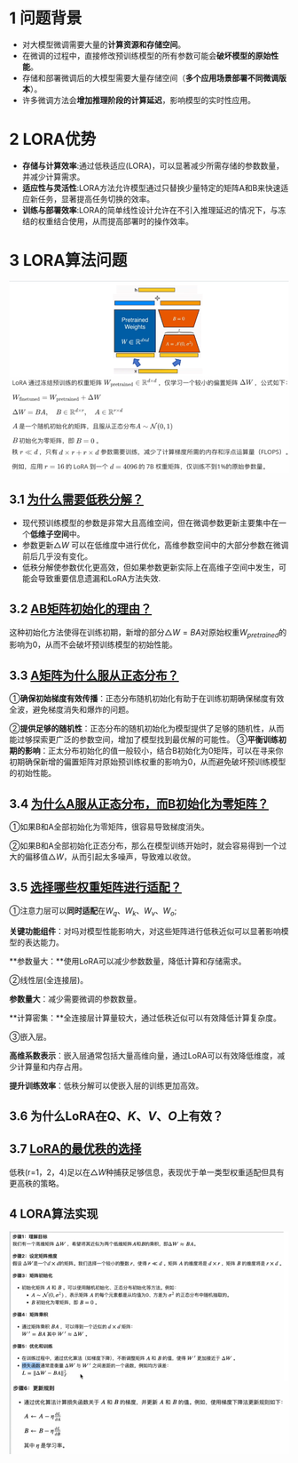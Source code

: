 # 1 问题背景

- 对大模型微调需要大量的**计算资源和存储空间**。
- 在微调的过程中，直接修改预训练模型的所有参数可能会**破坏模型的原始性能**。
- 存储和部署微调后的大模型需要大量存储空间（**多个应用场景部署不同微调版本**）。
- 许多微调方法会**增加推理阶段的计算延迟**，影响模型的实时性应用。

# 2 LORA优势

- **存储与计算效率**:通过低秩适应(LORA)，可以显著减少所需存储的参数数量，并减少计算需求。
- **适应性与灵活性**:LORA方法允许模型通过只替换少量特定的矩阵A和B来快速适应新任务，显著提高任务切换的效率。
- **训练与部署效率**:LORA的简单线性设计允许在不引入推理延迟的情况下，与冻结的权重结合使用，从而提高部署时的操作效率。

# 3 LORA算法问题

<img src="assets/1726040589387.png" style="zoom:10"/>

## 3.1 <u>为什么需要低秩分解？</u>

- 现代预训练模型的参数是非常大且高维空间，但在微调参数更新主要集中在一个**低维子空间**中。
-  参数更新$\bigtriangleup W$ 可以在低维度中进行优化，高维参数空间中的大部分参数在微调前后几乎没有变化。
- 低秩分解使参数优化更高效，但如果参数更新实际上在高维子空间中发生，可能会导致重要信息遗漏和LoRA方法失效.

## 3.2 <u>AB矩阵初始化的理由？</u>

这种初始化方法使得在训练初期，新增的部分$\bigtriangleup W = BA$对原始权重$W_{pretrained}$的影响为0，从而不会破坏预训练模型的初始性能。

## 3.3 <u>A矩阵为什么服从正态分布？</u>

①**确保初始梯度有效传播**：正态分布随机初始化有助于在训练初期确保梯度有效全波，避免梯度消失和爆炸的问题。

②**提供足够的随机性**：正态分布的随机初始化为模型提供了足够的随机性，从而能过够探索更广泛的参数空间，增加了模型找到最优解的可能性。
③**平衡训练初期的影响**：正太分布初始化的值一般较小，结合B初始化为0矩阵，可以在寻来你初期确保新增的偏置矩阵对原始预训练权重的影响为0，从而避免破坏预训练模型的初始性能。

## 3.4 <u>为什么A服从正态分布，而B初始化为零矩阵？</u>

①如果B和A全部初始化为零矩阵，很容易导致梯度消失。

②如果B和A全部初始化正态分布，那么在模型训练开始时，就会容易得到一个过大的偏移值$\bigtriangleup W$，从而引起太多噪声，导致难以收敛。

## 3.5 <u>选择哪些权重矩阵进行适配？</u>

①注意力层可以**同时适配**在$W_q$、$W_k$、$W_v$、$W_o$;

**关键功能组件**：对吗对模型性能影响大，对这些矩阵进行低秩近似可以显著影响模型的表达能力。

**参数量大：**使用LoRA可以减少参数数量，降低计算和存储需求。

②线性层(全连接层)。

**参数量大**：减少需要微调的参数数量。

**计算密集：**全连接层计算量较大，通过低秩近似可以有效降低计算复杂度。

③嵌入层。

**高维系数表示**：嵌入层通常包括大量高维向量，通过LoRA可以有效降低维度，减少计算量和内存占用。

**提升训练效率**：低秩分解可以使嵌入层的训练更加高效。

## 3.6 为什么LoRA在$Q$、$K$、$V$、$O$上有效？



## 3.7 <u>LoRA的最优秩的选择</u>

低秩(r=1，2，4)足以在$\bigtriangleup W$种捕获足够信息，表现优于单一类型权重适配但具有更高秩的策略。

## 4 LORA算法实现

<img src="assets/1726063691455.png" style="zoom:10"/>

